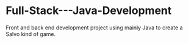 # Full-Stack---Java-Development

Front and back end development project using mainly Java to create a Salvo kind of game.
